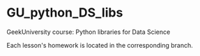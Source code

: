 # GU_python_DS_libs
GeekUniversity course: Python libraries for Data Science

Each lesson's homework is located in the corresponding branch.
